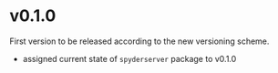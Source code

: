 # v0.1.0

First version to be released according to the new versioning scheme.

- assigned current state of `spyderserver` package to v0.1.0

